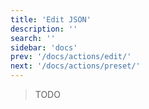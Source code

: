 ```yaml
---
title: 'Edit JSON'
description: ''
search: ''
sidebar: 'docs'
prev: '/docs/actions/edit/'
next: '/docs/actions/preset/'
---
```


> TODO
